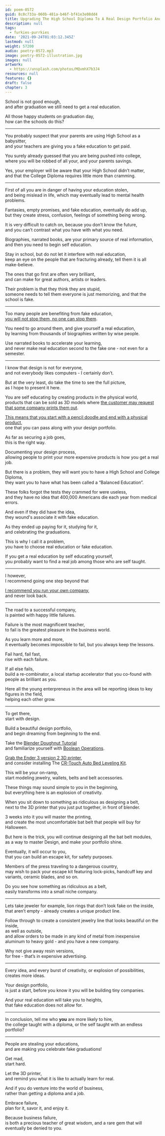 ```yaml
---
id: poem-0572
guid: 8c8c733a-060b-481a-b46f-bf41e3e08dd4
title: Upgrading The High School Diploma To A Real Design Portfolio And Beyond
description: null
tags:
  - furkies-purrkies
date: '2021-09-24T01:03:12.345Z'
lastmod: null
weight: 57200
audio: poetry-0572.mp3
image: poetry-0572-illustration.jpg
images: null
artwork:
  - https://unsplash.com/photos/MQvmhX7b3J4
resources: null
features: {}
draft: false
chapter: 3
---
```


School is not good enough,\
and after graduation we still need to get a real education.

All those happy students on graduation day,\
how can the schools do this?

---

You probably suspect that your parents are using High School as a babysitter,\
and your teachers are giving you a fake education to get paid.

You surely already guessed that you are being pushed into college,\
where you will be robbed of all your, and your parents savings.

Yes, your employer will be aware that your High School didn’t matter,\
and that the College Diploma requires little more than cramming.

---

First of all you are in danger of having your education stolen,\
and being mislead in life, which may eventually lead to mental health problems.

Fantasies, empty promises, and fake education, eventually do add up,\
but they create stress, confusion, feelings of something being wrong.

It is very difficult to catch on, because you don’t know the future,\
and you can’t contrast what you have with what you need.

Biographies, narrated books, are your primary source of real information,\
and then you need to begin self education.

Stay in school, but do not let it interfere with real education,\
keep an eye on the people that are fracturing already, tell them it is all make-believe.

The ones that go first are often very brilliant,\
and can make for great authors, artists or leaders.

Their problem is that they think they are stupid,\
someone needs to tell them everyone is just memorizing, and that the school is fake.

---

Too many people are benefiting from fake education,\
[you will not stop them, no one can stop them](https://www.youtube.com/watch?v=fmoor8DwqW4).

You need to go around them, and give yourself a real education,\
by learning from thousands of biographies written by wise people.

Use narrated books to accelerate your learning,\
and never make real education second to the fake one - not even for a semester.

---

I know that design is not for everyone,\
and not everybody likes computers - I certainly don’t.

But at the very least, do take the time to see the full picture,\
as I hope to present it here.

You are self educating by creating products in the physical world,\
products that can be sold as 3D models where [the customer may request that some company prints them out](https://www.youtube.com/watch?v=NV38DXv7RW0).

[This means that you start with a pencil doodle and end with a physical product](https://www.youtube.com/watch?v=3JzsYcUU4Gc),\
one that you can pass along with your design portfolio.

As far as securing a job goes,\
this is the right way.

Documenting your design process,\
allowing people to print your more expensive products is how you get a real job.

But there is a problem, they will want you to have a High School and College Diploma,\
they want you to have what has been called a “Balanced Education”.

These folks forgot the tests they crammed for were useless,\
and they have no idea that 400,000 Americans die each year from medical errors.

And even if they did have the idea,\
they wound's associate it with fake education.

As they ended up paying for it, studying for it,\
and celebrating the graduations.

This is why I call it a problem,\
you have to choose real education or fake education.

If you get a real education by self educating yourself,\
you probably want to find a real job among those who are self taught.

---

I however,\
I recommend going one step beyond that

[I recommend you run your own company](https://www.youtube.com/watch?v=0hLMOVBzz2o),\
and never look back.

---

The road to a successful company,\
is painted with happy little failures.

Failure is the most magnificent teacher,\
to fail is the greatest pleasure in the business world.

As you learn more and more,\
it eventually becomes impossible to fail, but you always keep the lessons.

Fail hard, fail fast,\
rise with each failure.

If all else fails,\
build a re-combinator, a local startup accelerator that you co-found with people as brilliant as you.

Here all the young enterpreneus in the area will be reporting ideas to key figures in the field,\
helping each other grow.

---

To get there,\
start with design.

Build a beautiful design portfolio,\
and begin dreaming from beginning to the end.

Take the [Blender Doughnut Tutorial](https://www.youtube.com/watch?v=TPrnSACiTJ4\&list=PLjEaoINr3zgEq0u2MzVgAaHEBt--xLB6U)\
and familiarize yourself with [Boolean Operations](https://www.youtube.com/watch?v=_Esv8E7A4T4).

[Grab the Ender 3 version 2 3D printer](https://www.youtube.com/watch?v=gokN9xNG94U),\
and consider installing The [CR-Touch Auto Bed Leveling Kit](https://www.youtube.com/watch?v=lN5n7Dy0quk).

This will be your on-ramp,\
start modeling jewelry, wallets, belts and belt accessories.

These things may sound simple to you in the beginning,\
but everything here is an explosion of creativity.

When you sit down to something as ridiculous as designing a belt,\
next to the 3D printer that you just put together, in front of blender.

3 weeks into it you will master the printing,\
and create the most uncomfortable bat belt that people will buy for Halloween.

But here is the trick, you will continue designing all the bat belt modules,\
as a way to master Design, and make your portfolio shine.

Eventually, it will occur to you,\
that you can build an escape kit, for safety purposes.

Members of the press traveling to a dangerous country,\
may wish to pack your escape kit featuring lock-picks, handcuff key and variants, ceramic blades, and so on.

Do you see how something as ridiculous as a belt,\
easily transforms into a small niche company.

---

Lets take jeweler for example, lion rings that don’t look fake on the inside,\
that aren’t empty - already creates a unique product line.

Follow through to create a consistent jewelry line that looks beautiful on the inside,\
as well as outside,\
and allow orders to be made in any kind of metal from inexpensive aluminum to heavy gold - and you have a new company.

Why not give away resin versions,\
for free - that’s in expensive advertising.

---

Every idea, and every burst of creativity, or explosion of possibilities,\
creates more ideas.

Your design portfolio,\
is just a start, before you know it you will be building tiny companies.

And your real education will take you to heights,\
that fake education does not allow for.

---

In conclusion, tell me who **you** are more likely to hire,\
the college taught with a diploma, or the self taught with an endless portfolio?

---

People are stealing your educations,\
and are making you celebrate fake graduations!

Get mad,\
start hard.

Let the 3D printer,\
and remind you what it is like to actually learn for real.

And if you do venture into the world of business,\
rather than getting a diploma and a job.

Embrace failure,\
plan for it, savor it, and enjoy it.

Because business failure,\
is both a precious teacher of great wisdom, and a rare gem that will eventually be denied to you.
